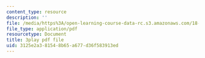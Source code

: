 ```yaml
---
content_type: resource
description: ''
file: /media/https%3A/open-learning-course-data-rc.s3.amazonaws.com/18-085-computational-science-and-engineering-i-fall-2008/3125e2a381548b65a677d36f583913ed_bciGyT6eeOE.pdf
file_type: application/pdf
resourcetype: Document
title: 3play pdf file
uid: 3125e2a3-8154-8b65-a677-d36f583913ed
---
```

